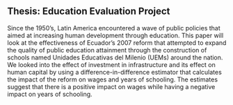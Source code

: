 ## Thesis: Education Evaluation Project

Since the 1950’s, Latin America encountered a wave of public policies that aimed at increasing human development through education. This paper will look at the effectiveness of Ecuador’s 2007 reform that attempted to expand the quality of public education attainment through the construction of schools named Unidades Educativas del Milenio (UEMs) around the nation. We looked into the effect of investment in infrastructure and its effect on human capital by using a difference-in-difference estimator that calculates the impact of the reform on wages and years of schooling. The estimates suggest that there is a positive impact on wages while having a negative impact on years of schooling. 
